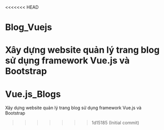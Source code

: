 <<<<<<< HEAD
# Blog_Vuejs
Xây dựng website quản lý trang blog sử dụng framework Vue.js và Bootstrap 
=======
# Vue.js_Blogs
Xây dựng website quản lý trang blog sử dụng framework Vue.js và Bootstrap
>>>>>>> 1d15185 (Initial commit)
